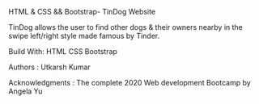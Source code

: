 HTML & CSS && Bootstrap- TinDog Website

TinDog allows the user to find other dogs & their owners nearby in the swipe left/right style made famous by Tinder.


Build With:
HTML
CSS
Bootstrap

Authors :
Utkarsh Kumar

Acknowledgments :
The complete 2020 Web development Bootcamp by Angela Yu

